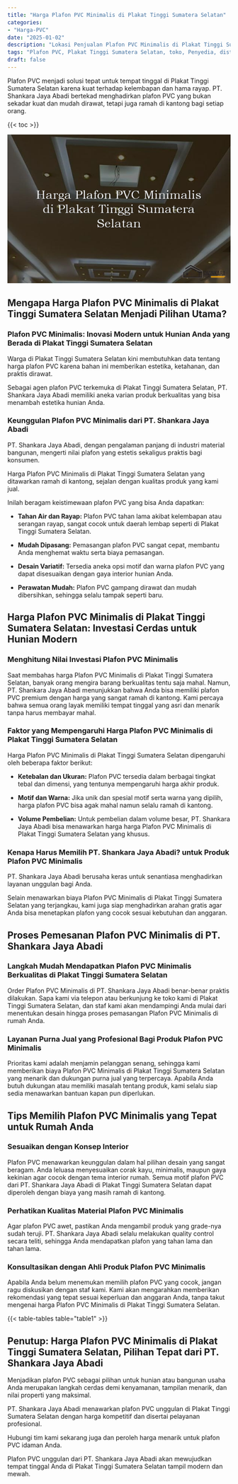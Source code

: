 ```yaml
---
title: "Harga Plafon PVC Minimalis di Plakat Tinggi Sumatera Selatan"
categories: 
- "Harga-PVC"
date: "2025-01-02"
description: "Lokasi Penjualan Plafon PVC Minimalis di Plakat Tinggi Sumatera Selatan untuk rumah, perkantoran, dan toko. Produk unggulan, pilihan motif, variasi warna menarik, dengan jasa instalasi dikerjakan oleh teknisi profesional dan kepastian resmi!|Servis penyediaan Plafon PVC Minimalis di Plakat Tinggi Sumatera Selatan untuk keperluan tempat tinggal, kantor, maupun ritel, dengan material unggulan dan pemasangan oleh tim profesional serta kepastian resmi.|Pilihan Plafon PVC Minimalis di Plakat Tinggi Sumatera Selatan yang andal bagi hunian, perkantoran, serta toko, dengan produk berkualitas dan pemasangan ditangani oleh teknisi berpengalaman serta kepastian resmi.|Penjualan Plafon PVC Minimalis di Plakat Tinggi Sumatera Selatan bagi tempat tinggal, kantor, dan gerai, dengan material berkualitas dan penempatan dikerjakan oleh tim ahli, lengkap beserta garansi resmi.}"
tags: "Plafon PVC, Plakat Tinggi Sumatera Selatan, toko, Penyedia, distributor"
draft: false
---
```


Plafon PVC menjadi solusi tepat untuk tempat tinggal di Plakat Tinggi Sumatera Selatan karena kuat terhadap kelembapan dan hama rayap. PT. Shankara Jaya Abadi bertekad menghadirkan plafon PVC yang bukan sekadar kuat dan mudah dirawat, tetapi juga ramah di kantong bagi setiap orang.

{{< toc >}}

![Harga Plafon PVC Minimalis di Plakat Tinggi Sumatera Selatan](/images/Harga-PVC/Harga-Plafon-PVC-Minimalis-di-Plakat-Tinggi-Sumatera-Selatan.png)


## Mengapa Harga Plafon PVC Minimalis di Plakat Tinggi Sumatera Selatan Menjadi Pilihan Utama?

### Plafon PVC Minimalis: Inovasi Modern untuk Hunian Anda yang Berada di Plakat Tinggi Sumatera Selatan

Warga di Plakat Tinggi Sumatera Selatan kini membutuhkan data tentang harga plafon PVC karena bahan ini memberikan estetika, ketahanan, dan praktis dirawat.

Sebagai agen plafon PVC terkemuka di Plakat Tinggi Sumatera Selatan, PT. Shankara Jaya Abadi memiliki aneka varian produk berkualitas yang bisa menambah estetika hunian Anda.

### Keunggulan Plafon PVC Minimalis dari PT. Shankara Jaya Abadi

PT. Shankara Jaya Abadi, dengan pengalaman panjang di industri material bangunan, mengerti nilai plafon yang estetis sekaligus praktis bagi konsumen.

Harga Plafon PVC Minimalis di Plakat Tinggi Sumatera Selatan yang ditawarkan ramah di kantong, sejalan dengan kualitas produk yang kami jual.

Inilah beragam keistimewaan plafon PVC yang bisa Anda dapatkan:

- **Tahan Air dan Rayap:** Plafon PVC tahan lama akibat kelembapan atau serangan rayap, sangat cocok untuk daerah lembap seperti di Plakat Tinggi Sumatera Selatan.

- **Mudah Dipasang:** Pemasangan plafon PVC sangat cepat, membantu Anda menghemat waktu serta biaya pemasangan.

- **Desain Variatif:** Tersedia aneka opsi motif dan warna plafon PVC yang dapat disesuaikan dengan gaya interior hunian Anda.

- **Perawatan Mudah:** Plafon PVC gampang dirawat dan mudah dibersihkan, sehingga selalu tampak seperti baru.

## Harga Plafon PVC Minimalis di Plakat Tinggi Sumatera Selatan: Investasi Cerdas untuk Hunian Modern

### Menghitung Nilai Investasi Plafon PVC Minimalis

Saat membahas harga Plafon PVC Minimalis di Plakat Tinggi Sumatera Selatan, banyak orang mengira barang berkualitas tentu saja mahal. Namun, PT. Shankara Jaya Abadi menunjukkan bahwa Anda bisa memiliki plafon PVC premium dengan harga yang sangat ramah di kantong. Kami percaya bahwa semua orang layak memiliki tempat tinggal yang asri dan menarik tanpa harus membayar mahal.

### Faktor yang Mempengaruhi Harga Plafon PVC Minimalis di Plakat Tinggi Sumatera Selatan

Harga Plafon PVC Minimalis di Plakat Tinggi Sumatera Selatan dipengaruhi oleh beberapa faktor berikut:

- **Ketebalan dan Ukuran:** Plafon PVC tersedia dalam berbagai tingkat tebal dan dimensi, yang tentunya mempengaruhi harga akhir produk.

- **Motif dan Warna:** Jika unik dan spesial motif serta warna yang dipilih, harga plafon PVC bisa agak mahal namun selalu ramah di kantong.

- **Volume Pembelian:** Untuk pembelian dalam volume besar, PT. Shankara Jaya Abadi bisa menawarkan harga harga Plafon PVC Minimalis di Plakat Tinggi Sumatera Selatan yang khusus.

### Kenapa Harus Memilih PT. Shankara Jaya Abadi? untuk Produk Plafon PVC Minimalis

PT. Shankara Jaya Abadi berusaha keras untuk senantiasa menghadirkan layanan unggulan bagi Anda.

Selain menawarkan biaya Plafon PVC Minimalis di Plakat Tinggi Sumatera Selatan yang terjangkau, kami juga siap menghadirkan arahan gratis agar Anda bisa menetapkan plafon yang cocok sesuai kebutuhan dan anggaran.

## Proses Pemesanan Plafon PVC Minimalis di PT. Shankara Jaya Abadi

### Langkah Mudah Mendapatkan Plafon PVC Minimalis Berkualitas di Plakat Tinggi Sumatera Selatan

Order Plafon PVC Minimalis di PT. Shankara Jaya Abadi benar-benar praktis dilakukan. Sapa kami via telepon atau berkunjung ke toko kami di Plakat Tinggi Sumatera Selatan, dan staf kami akan mendampingi Anda mulai dari menentukan desain hingga proses pemasangan Plafon PVC Minimalis di rumah Anda.

### Layanan Purna Jual yang Profesional Bagi Produk Plafon PVC Minimalis

Prioritas kami adalah menjamin pelanggan senang, sehingga kami memberikan biaya Plafon PVC Minimalis di Plakat Tinggi Sumatera Selatan yang menarik dan dukungan purna jual yang terpercaya. Apabila Anda butuh dukungan atau memiliki masalah tentang produk, kami selalu siap sedia menawarkan bantuan kapan pun diperlukan.

## Tips Memilih Plafon PVC Minimalis yang Tepat untuk Rumah Anda

### Sesuaikan dengan Konsep Interior

Plafon PVC menawarkan keunggulan dalam hal pilihan desain yang sangat beragam. Anda leluasa menyesuaikan corak kayu, minimalis, maupun gaya kekinian agar cocok dengan tema interior rumah. Semua motif plafon PVC dari PT. Shankara Jaya Abadi di Plakat Tinggi Sumatera Selatan dapat diperoleh dengan biaya yang masih ramah di kantong.

### Perhatikan Kualitas Material Plafon PVC Minimalis

Agar plafon PVC awet, pastikan Anda mengambil produk yang grade-nya sudah teruji. PT. Shankara Jaya Abadi selalu melakukan quality control secara teliti, sehingga Anda mendapatkan plafon yang tahan lama dan tahan lama.

### Konsultasikan dengan Ahli Produk Plafon PVC Minimalis

Apabila Anda belum menemukan memilih plafon PVC yang cocok, jangan ragu diskusikan dengan staf kami. Kami akan mengarahkan memberikan rekomendasi yang tepat sesuai keperluan dan anggaran Anda, tanpa takut mengenai harga Plafon PVC Minimalis di Plakat Tinggi Sumatera Selatan.

{{< table-tables table="table1" >}}

## Penutup: Harga Plafon PVC Minimalis di Plakat Tinggi Sumatera Selatan, Pilihan Tepat dari PT. Shankara Jaya Abadi

Menjadikan plafon PVC sebagai pilihan untuk hunian atau bangunan usaha Anda merupakan langkah cerdas demi kenyamanan, tampilan menarik, dan nilai properti yang maksimal.

PT. Shankara Jaya Abadi menawarkan plafon PVC unggulan di Plakat Tinggi Sumatera Selatan dengan harga kompetitif dan disertai pelayanan profesional.

Hubungi tim kami sekarang juga dan peroleh harga menarik untuk plafon PVC idaman Anda.

Plafon PVC unggulan dari PT. Shankara Jaya Abadi akan mewujudkan tempat tinggal Anda di Plakat Tinggi Sumatera Selatan tampil modern dan mewah.